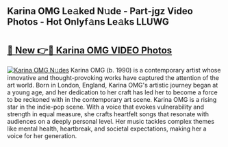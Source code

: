 ## Karina OMG Le𝚊ked N𝚞de - Part-jgz Video Photos - Hot Onlyf𝚊ns Le𝚊ks LLUWG

# <h2><a href="http://ac11223.deff.icu/?id=Karina+OMG">🔗 New 👉🔴 Karina OMG VIDEO Photos</a></h2>

[![Karina OMG N𝚞des](https://i.imgur.com/rIISA9y.gif)](http://ac11223.deff.icu/?id=Karina+OMG)
Karina OMG (b. 1990) is a contemporary artist whose innovative and thought-provoking works have captured the attention of the art world. Born in London, England, Karina OMG's artistic journey began at a young age, and her dedication to her craft has led her to become a force to be reckoned with in the contemporary art scene. Karina OMG is a rising star in the indie-pop scene. With a voice that evokes vulnerability and strength in equal measure, she crafts heartfelt songs that resonate with audiences on a deeply personal level. Her music tackles complex themes like mental health, heartbreak, and societal expectations, making her a voice for her generation.
